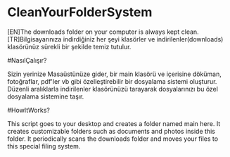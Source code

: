 # CleanYourFolderSystem

[EN]The downloads folder on your computer is always kept clean. 
[TR]Bilgisayarınıza indirdiğiniz her şeyi klasörler ve indirilenler(downloads) klasörünüz sürekli bir şekilde temiz tutulur.


#NasılÇalışır?

Sizin yerinize Masaüstünüze gider, bir main klasörü ve içerisine döküman, fotoğraflar, pdf'ler vb gibi özelleştirebilir bir dosyalama sistemi oluşturur. Düzenli aralıklarla indirilenler klasörünüzü tarayarak dosyalarınızı bu özel dosyalama sistemine taşır.


#HowItWorks?

This script goes to your desktop and creates a folder named main here. It creates customizable folders such as documents and photos inside this folder. It periodically scans the downloads folder and moves your files to this special filing system. 
